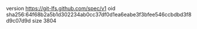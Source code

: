 version https://git-lfs.github.com/spec/v1
oid sha256:64f68b2a5b1d302234ab0cc37df0d1ea6eabe3f3bfee546ccbdbd3f8d9c07d9d
size 3804
